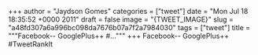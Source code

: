 
+++
author = "Jaydson Gomes"
categories = ["tweet"]
date = "Mon Jul 18 18:35:52 +0000 2011"
draft = false
image = "{TWEET_IMAGE}"
slug = "a48fd307a6a996bc098da7676b07a7f2a7984030"
tags = ["tweet"]
title = """Facebook-- GooglePlus++ #..."""
+++
Facebook-- GooglePlus++ #TweetRankIt

